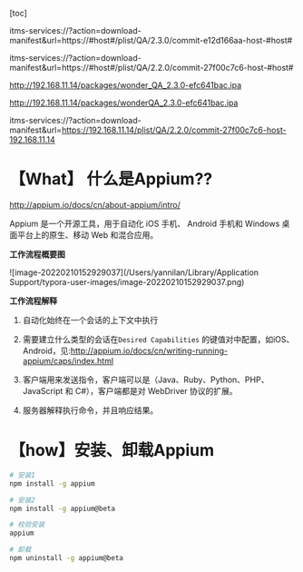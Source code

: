 [toc]

itms-services://?action=download-manifest&url=https://#host#/plist/QA/2.3.0/commit-e12d166aa-host-#host#

itms-services://?action=download-manifest&url=https://#host#/plist/QA/2.2.0/commit-27f00c7c6-host-#host#



http://192.168.11.14/packages/wonder_QA_2.3.0-efc641bac.ipa

http://192.168.11.14/packages/wonderQA_2.3.0-efc641bac.ipa



itms-services://?action=download-manifest&url=https://192.168.11.14/plist/QA/2.2.0/commit-27f00c7c6-host-192.168.11.14



# 【What】 什么是Appium??

http://appium.io/docs/cn/about-appium/intro/

Appium 是一个开源工具，用于自动化 iOS 手机、 Android 手机和 Windows 桌面平台上的原生、移动 Web 和混合应用。

**工作流程概要图**

![image-20220210152929037](/Users/yannilan/Library/Application Support/typora-user-images/image-20220210152929037.png)



**工作流程解释**

1. 自动化始终在一个会话的上下文中执行

2. 需要建立什么类型的会话在`Desired Capabilities` 的键值对中配置，如iOS、Android，见:http://appium.io/docs/cn/writing-running-appium/caps/index.html

3. 客户端用来发送指令，客户端可以是（Java、Ruby、Python、PHP、JavaScript 和 C#），客户端都是对 WebDriver 协议的扩展。

4. 服务器解释执行命令，并且响应结果。

   

# 【how】安装、卸载Appium

```sh
# 安装1
npm install -g appium

# 安装2
npm install -g appium@beta

# 校验安装
appium

# 卸载
npm uninstall -g appium@beta

```





